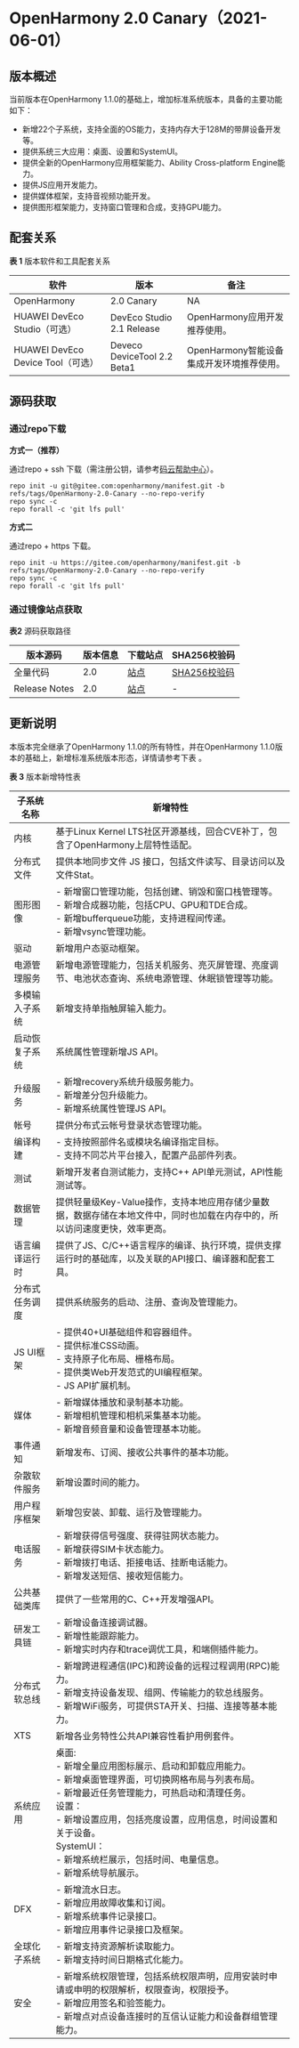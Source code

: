 # OpenHarmony 2.0 Canary（2021-06-01）

## 版本概述

当前版本在OpenHarmony 1.1.0的基础上，增加标准系统版本，具备的主要功能如下：

-   新增22个子系统，支持全面的OS能力，支持内存大于128M的带屏设备开发等。
-   提供系统三大应用：桌面、设置和SystemUI。
-   提供全新的OpenHarmony应用框架能力、Ability Cross-platform Engine能力。
-   提供JS应用开发能力。
-   提供媒体框架，支持音视频功能开发。
-   提供图形框架能力，支持窗口管理和合成，支持GPU能力。

## 配套关系

**表 1**  版本软件和工具配套关系

| 软件                              | 版本                        | 备注                                      |
| --------------------------------- | --------------------------- | ----------------------------------------- |
| OpenHarmony                       | 2.0 Canary                  | NA                                        |
| HUAWEI DevEco Studio（可选）      | DevEco Studio 2.1 Release   | OpenHarmony应用开发推荐使用。             |
| HUAWEI DevEco Device Tool（可选） | Deveco DeviceTool 2.2 Beta1 | OpenHarmony智能设备集成开发环境推荐使用。 |


## 源码获取


### 通过repo下载

 **方式一（推荐）** 

通过repo + ssh 下载（需注册公钥，请参考[码云帮助中心](https://gitee.com/help/articles/4191)）。

 ```
repo init -u git@gitee.com:openharmony/manifest.git -b refs/tags/OpenHarmony-2.0-Canary --no-repo-verify
repo sync -c
repo forall -c 'git lfs pull'
 ```

 **方式二** 

通过repo + https 下载。

```
repo init -u https://gitee.com/openharmony/manifest.git -b refs/tags/OpenHarmony-2.0-Canary --no-repo-verify
repo sync -c
repo forall -c 'git lfs pull'
```

### 通过镜像站点获取

**表2** 源码获取路径

| 版本源码 | 版本信息 | 下载站点 | SHA256校验码 |
| -------- | -------- | -------- | -------- |
| 全量代码 | 2.0 | [站点](https://repo.huaweicloud.com/harmonyos/os/2.0/code-2.0-canary_20210601.tar.gz) | [SHA256校验码](https://repo.huaweicloud.com/harmonyos/os/2.0/code-2.0-canary_20210601.tar.gz.sha256) |
| Release&nbsp;Notes | 2.0 | [站点](https://gitee.com/openharmony/docs/blob/master/zh-cn/release-notes/OpenHarmony-2-0-Canary.md) | - |

## 更新说明

本版本完全继承了OpenHarmony 1.1.0的所有特性，并在OpenHarmony 1.1.0版本的基础上，新增标准系统版本形态，详情请参考下表 。

**表 3**  版本新增特性表

| 子系统名称     | 新增特性                                                     |
| -------------- | ------------------------------------------------------------ |
| 内核           | 基于Linux Kernel LTS社区开源基线，回合CVE补丁，包含了OpenHarmony上层特性适配。 |
| 分布式文件     | 提供本地同步文件 JS 接口，包括文件读写、目录访问以及文件Stat。 |
| 图形图像       | - 新增窗口管理功能，包括创建、销毁和窗口栈管理等。<br/>- 新增合成器功能，包括CPU、GPU和TDE合成。<br/>- 新增bufferqueue功能，支持进程间传递。<br/>- 新增vsync管理功能。 |
| 驱动           | 新增用户态驱动框架。                                         |
| 电源管理服务   | 新增电源管理能力，包括关机服务、亮灭屏管理、亮度调节、电池状态查询、系统电源管理、休眠锁管理等功能。 |
| 多模输入子系统 | 新增支持单指触屏输入能力。                                   |
| 启动恢复子系统 | 系统属性管理新增JS API。                                     |
| 升级服务       | - 新增recovery系统升级服务能力。<br/>- 新增差分包升级能力。<br/>- 新增系统属性管理JS API。 |
| 帐号           | 提供分布式云帐号登录状态管理功能。                           |
| 编译构建       | - 支持按照部件名或模块名编译指定目标。<br/>- 支持不同芯片平台接入，配置产品部件列表。 |
| 测试           | 新增开发者自测试能力，支持C++ API单元测试，API性能测试等。   |
| 数据管理       | 提供轻量级Key-Value操作，支持本地应用存储少量数据，数据存储在本地文件中，同时也加载在内存中的，所以访问速度更快，效率更高。 |
| 语言编译运行时 | 提供了JS、C/C++语言程序的编译、执行环境，提供支撑运行时的基础库，以及关联的API接口、编译器和配套工具。 |
| 分布式任务调度 | 提供系统服务的启动、注册、查询及管理能力。                   |
| JS UI框架      | - 提供40+UI基础组件和容器组件。<br/>- 提供标准CSS动画。<br/>- 支持原子化布局、栅格布局。<br/>- 提供类Web开发范式的UI编程框架。<br/>- JS API扩展机制。 |
| 媒体           | - 新增媒体播放和录制基本功能。<br/>- 新增相机管理和相机采集基本功能。<br/>- 新增音频音量和设备管理基本功能。 |
| 事件通知       | 新增发布、订阅、接收公共事件的基本功能。                     |
| 杂散软件服务   | 新增设置时间的能力。                                         |
| 用户程序框架   | 新增包安装、卸载、运行及管理能力。                           |
| 电话服务       | - 新增获得信号强度、获得驻网状态能力。<br/>- 新增获得SIM卡状态能力。<br/>- 新增拨打电话、拒接电话、挂断电话能力。<br/>- 新增发送短信、接收短信能力。 |
| 公共基础类库   | 提供了一些常用的C、C++开发增强API。                          |
| 研发工具链     | - 新增设备连接调试器。<br/>- 新增性能跟踪能力。<br/>- 新增实时内存和trace调优工具，和端侧插件能力。 |
| 分布式软总线   | - 新增跨进程通信(IPC)和跨设备的远程过程调用(RPC)能力。<br/>- 新增支持设备发现、组网、传输能力的软总线服务。<br/>- 新增WiFi服务，可提供STA开关、扫描、连接等基本能力。 |
| XTS            | 新增各业务特性公共API兼容性看护用例套件。                    |
| 系统应用       | 桌面:<br/>- 新增全量应用图标展示、启动和卸载应用能力。<br/>- 新增桌面管理界面，可切换网格布局与列表布局。<br/>- 新增最近任务管理能力，可热启动和清理任务。<br/>设置：<br/>- 新增设置应用，包括亮度设置，应用信息，时间设置和关于设备。<br/>SystemUI：<br/>- 新增系统栏展示，包括时间、电量信息。<br/>- 新增系统导航展示。 |
| DFX            | - 新增流水日志。<br/>- 新增应用故障收集和订阅。<br/>- 新增系统事件记录接口。<br/>- 新增应用事件记录接口及框架。 |
| 全球化子系统   | - 新增支持资源解析读取能力。<br/>- 新增支持时间日期格式化能力。 |
| 安全           | - 新增系统权限管理，包括系统权限声明，应用安装时申请或申明的权限解析，权限查询，权限授予。<br/>- 新增应用签名和验签能力。<br/>- 新增点对点设备连接时的互信认证能力和设备群组管理能力。 |


